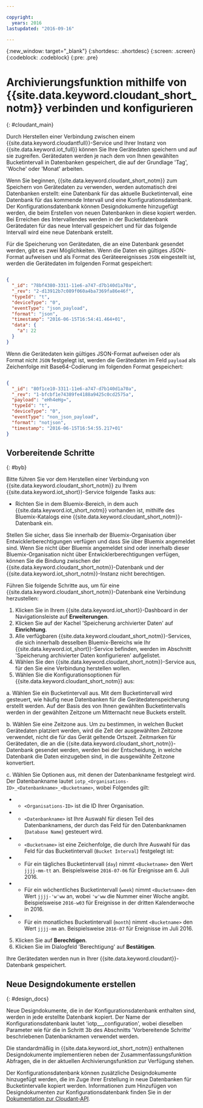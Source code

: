 ```yaml
---

copyright:
  years: 2016
lastupdated: "2016-09-16"

---
```


{:new_window: target="\_blank"}
{:shortdesc: .shortdesc}
{:screen: .screen}
{:codeblock: .codeblock}
{:pre: .pre}

# Archivierungsfunktion mithilfe von {{site.data.keyword.cloudant_short_notm}} verbinden und konfigurieren  
{: #cloudant_main}

Durch Herstellen einer Verbindung zwischen einem {{site.data.keyword.cloudantfull}}-Service und Ihrer Instanz von {{site.data.keyword.iot_full}} können Sie Ihre Gerätedaten speichern und auf sie zugreifen. Gerätedaten werden je nach dem von Ihnen gewählten Bucketintervall in Datenbanken gespeichert, die auf der Grundlage 'Tag', 'Woche' oder 'Monat' arbeiten.

Wenn Sie beginnen, {{site.data.keyword.cloudant_short_notm}} zum Speichern von Gerätedaten zu verwenden, werden automatisch drei Datenbanken erstellt: eine Datenbank für das aktuelle Bucketintervall, eine Datenbank für das kommende Intervall und eine Konfigurationsdatenbank. Der Konfigurationsdatenbank können Designdokumente hinzugefügt werden, die beim Erstellen von neuen Datenbanken in diese kopiert werden. Bei Erreichen des Intervallendes werden in der Bucketdatenbank Gerätedaten für das neue Intervall gespeichert und für das folgende Intervall wird eine neue Datenbank erstellt.

Für die Speicherung von Gerätedaten, die an eine Datenbank gesendet werden, gibt es zwei Möglichkeiten. Wenn die Daten ein gültiges JSON-Format aufweisen und als Format des Geräteereignisses `JSON` eingestellt ist, werden die Gerätedaten im folgenden Format gespeichert:

```json

{
  "_id": "78bf4380-3311-11e6-a747-d7b140d1a70a",
  "_rev": "2-d13912b7c089f060a4ba7369fa86e46f",
  "typeId": "t",
  "deviceType": "0",
  "eventType": "json_payload",
  "format": "json",
  "timestamp": "2016-06-15T16:54:41.464+01",
  "data": {
    "a": 22
  }
}

```

Wenn die Gerätedaten kein gültiges JSON-Format aufweisen oder als Format nicht `JSON` festgelegt ist, werden die Gerätedaten im Feld `payload` als Zeichenfolge mit Base64-Codierung im folgenden Format gespeichert:

```json

{
  "_id": "80f1ce10-3311-11e6-a747-d7b140d1a70a",
  "_rev": "1-bfcbf1e74389fe4188a9425c0cd2575a",
  "payload": "eHh4eHg=",
  "typeId": "t",
  "deviceType": "0",
  "eventType": "non_json_payload",
  "format": "notjson",
  "timestamp": "2016-06-15T16:54:55.217+01"
}

```

## Vorbereitende Schritte  
{: #byb}

Bitte führen Sie vor dem Herstellen einer Verbindung von {{site.data.keyword.cloudant_short_notm}} zu Ihrem {{site.data.keyword.iot_short}}-Service folgende Tasks aus:

- Richten Sie in dem Bluemix-Bereich, in dem auch {{site.data.keyword.iot_short_notm}} vorhanden ist, mithilfe des Bluemix-Katalogs eine {{site.data.keyword.cloudant_short_notm}}-Datenbank ein.

Stellen Sie sicher, dass Sie innerhalb der Bluemix-Organisation über Entwicklerberechtigungen verfügen und dass Sie über Bluemix angemeldet sind. Wenn Sie nicht über Bluemix angemeldet sind oder innerhalb dieser Bluemix-Organisation nicht über Entwicklerberechtigungen verfügen, können Sie die Bindung zwischen der {{site.data.keyword.cloudant_short_notm}}-Datenbank und der {{site.data.keyword.iot_short_notm}}-Instanz nicht berechtigen.

Führen Sie folgende Schritte aus, um für eine {{site.data.keyword.cloudant_short_notm}}-Datenbank eine Verbindung herzustellen:

1. Klicken Sie in Ihrem {{site.data.keyword.iot_short}}-Dashboard in der Navigationsleiste auf **Erweiterungen**.
2. Klicken Sie auf der Kachel 'Speicherung archivierter Daten' auf **Einrichtung**.
2. Alle verfügbaren {{site.data.keyword.cloudant_short_notm}}-Services, die sich innerhalb desselben Bluemix-Bereichs wie Ihr {{site.data.keyword.iot_short}}-Service befinden, werden im Abschnitt 'Speicherung archivierter Daten konfigurieren' aufgelistet.
3. Wählen Sie den {{site.data.keyword.cloudant_short_notm}}-Service aus, für den Sie eine Verbindung herstellen wollen.
4. Wählen Sie die Konfigurationsoptionen für {{site.data.keyword.cloudant_short_notm}} aus:

  a. Wählen Sie ein Bucketintervall aus. Mit dem Bucketintervall wird gesteuert, wie häufig neue Datenbanken für die Gerätedatenspeicherung erstellt werden. Auf der Basis des von Ihnen gewählten Bucketintervalls werden in der gewählten Zeitzone um Mitternacht neue Buckets erstellt.

  b. Wählen Sie eine Zeitzone aus. Um zu bestimmen, in welchen Bucket Gerätedaten platziert werden, wird die Zeit der ausgewählten Zeitzone verwendet, nicht die für das Gerät geltende Ortszeit. Zeitmarken für Gerätedaten, die an die {{site.data.keyword.cloudant_short_notm}}-Datenbank gesendet werden, werden bei der Entscheidung, in welche Datenbank die Daten einzugeben sind, in die ausgewählte Zeitzone konvertiert.

  c. Wählen Sie Optionen aus, mit denen der Datenbankname festgelegt wird. Der Datenbankname lautet `iotp_<Organisations-ID>_<Datenbankname>_<Bucketname>`, wobei Folgendes gilt:

 +  * `<Organisations-ID>` ist die ID Ihrer Organisation.
 +  * `<Datenbankname>` ist Ihre Auswahl für diesen Teil des Datenbanknamens, der durch das Feld für den Datenbanknamen (`Database Name`) gesteuert wird.
 +  * `<Bucketname>` ist eine Zeichenfolge, die durch Ihre Auswahl für das Feld für das Bucketintervall (`Bucket Interval`) festgelegt ist:
 +    * Für ein tägliches Bucketintervall (`day`) nimmt `<Bucketname>` den Wert `jjjj-mm-tt` an.  Beispielsweise `2016-07-06` für Ereignisse am 6. Juli 2016.
 +    * Für ein wöchentliches Bucketintervall (`week`) nimmt `<Bucketname>` den Wert `jjjj-'w'ww` an, wobei `'w'ww` die Nummer einer Woche angibt.  Beispielsweise `2016-w03` für Ereignisse in der dritten Kalenderwoche in 2016.
 +    * Für ein monatliches Bucketintervall (`month`) nimmt `<Bucketname>` den Wert `jjjj-mm` an.  Beispielsweise `2016-07` für Ereignisse im Juli 2016.

5. Klicken Sie auf **Berechtigen**.
6. Klicken Sie im Dialogfeld 'Berechtigung' auf **Bestätigen**.

Ihre Gerätedaten werden nun in Ihrer {{site.data.keyword.cloudant}}-Datenbank gespeichert.

## Neue Designdokumente erstellen  
{: #design_docs}

Neue Designdokumente, die in der Konfigurationsdatenbank enthalten sind, werden in jede erstellte Datenbank kopiert. Der Name der Konfigurationsdatenbank lautet 'iotp_<Organisations-ID>_<Auswahl>_configuration', wobei dieselben Parameter wie für die in Schritt 3b des Abschnitts 'Vorbereitende Schritte' beschriebenen Datenbanknamen verwendet werden.

Die standardmäßig in {{site.data.keyword.iot_short_notm}} enthaltenen Designdokumente implementieren neben der Zusammenfassungsfunktion Abfragen, die in der aktuellen Archivierungsfunktion zur Verfügung stehen.

Der Konfigurationsdatenbank können zusätzliche Designdokumente hinzugefügt werden, die im Zuge ihrer Erstellung in neue Datenbanken für Bucketintervalle kopiert werden. Informationen zum Hinzufügen von Designdokumenten zur Konfigurationsdatenbank finden Sie in der [Dokumentation zur Cloudant-API](https://docs.cloudant.com/document.html).

<!--  # Related links
{: #rellinks}
* [Querying your {{site.data.keyword.cloudant_short_notm}}](link) -->
